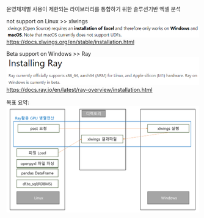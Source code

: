 운영체제별 사용이 제한되는 라이브러리를 통합하기 위한 솔루션기반 엑셀 분석

not support on Linux >> xlwings
![Alt text](image.png)
https://docs.xlwings.org/en/stable/installation.html

Beta support on Windows >> Ray
![Alt text](image-1.png)
https://docs.ray.io/en/latest/ray-overview/installation.html

목표 요약:
![Alt text](image-2.png)